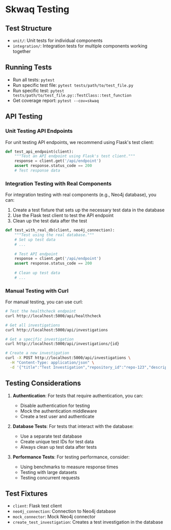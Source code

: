# Skwaq Testing

## Test Structure

- `unit/`: Unit tests for individual components
- `integration/`: Integration tests for multiple components working together

## Running Tests

- Run all tests: `pytest`
- Run specific test file: `pytest tests/path/to/test_file.py`
- Run specific test: `pytest tests/path/to/test_file.py::TestClass::test_function`
- Get coverage report: `pytest --cov=skwaq`

## API Testing

### Unit Testing API Endpoints

For unit testing API endpoints, we recommend using Flask's test client:

```python
def test_api_endpoint(client):
    """Test an API endpoint using Flask's test client."""
    response = client.get('/api/endpoint')
    assert response.status_code == 200
    # Test response data
```

### Integration Testing with Real Components

For integration testing with real components (e.g., Neo4j database), you can:

1. Create a test fixture that sets up the necessary test data in the database
2. Use the Flask test client to test the API endpoint
3. Clean up the test data after the test

```python
def test_with_real_db(client, neo4j_connection):
    """Test using the real database."""
    # Set up test data
    # ...
    
    # Test API endpoint
    response = client.get('/api/endpoint')
    assert response.status_code == 200
    
    # Clean up test data
    # ...
```

### Manual Testing with Curl

For manual testing, you can use curl:

```bash
# Test the healthcheck endpoint
curl http://localhost:5000/api/healthcheck

# Get all investigations
curl http://localhost:5000/api/investigations

# Get a specific investigation
curl http://localhost:5000/api/investigations/{id}

# Create a new investigation
curl -X POST http://localhost:5000/api/investigations \
  -H "Content-Type: application/json" \
  -d '{"title":"Test Investigation","repository_id":"repo-123","description":"Test"}'
```

## Testing Considerations

1. **Authentication**: For tests that require authentication, you can:
   - Disable authentication for testing
   - Mock the authentication middleware
   - Create a test user and authenticate

2. **Database Tests**: For tests that interact with the database:
   - Use a separate test database
   - Create unique test IDs for test data
   - Always clean up test data after tests

3. **Performance Tests**: For testing performance, consider:
   - Using benchmarks to measure response times
   - Testing with large datasets
   - Testing concurrent requests

## Test Fixtures

- `client`: Flask test client
- `neo4j_connection`: Connection to Neo4j database
- `mock_connector`: Mock Neo4j connector
- `create_test_investigation`: Creates a test investigation in the database